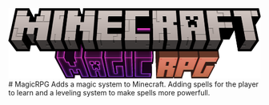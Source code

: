 <img src="/assets/logo/MagicRPGBanner.png"/>
# MagicRPG
Adds a magic system to Minecraft. Adding spells for the player to learn and a leveling system to make spells more powerfull.


